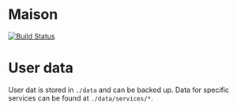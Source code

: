 # Maison

[![Build Status](https://travis-ci.org/bartfeenstra/maison.svg?branch=master)](https://travis-ci.org/bartfeenstra/maison)

# User data
User dat is stored in `./data` and can be backed up. Data for specific services can be found at `./data/services/*`.
